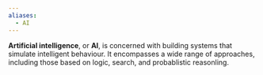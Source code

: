 ```yaml
---
aliases:
  - AI
---
```

**Artificial intelligence**, or **AI**, is concerned with building systems that simulate intelligent behaviour. It encompasses a wide range of approaches, including those based on logic, search, and probablistic reasonling. 